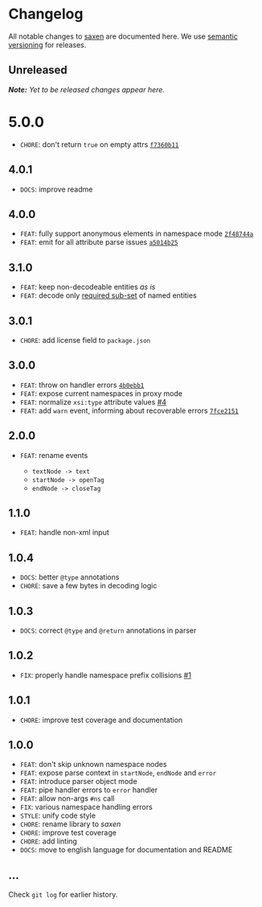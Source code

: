 # Changelog

All notable changes to [saxen](https://github.com/nikku/saxen) are documented here. We use [semantic versioning](http://semver.org/) for releases.

## Unreleased

___Note:__ Yet to be released changes appear here._

# 5.0.0

* `CHORE`: don't return `true` on empty attrs [`f7360b11`](https://github.com/nikku/saxen/commit/f7360b115b651b9eb9ca3488a48e827d974deae1)

## 4.0.1

* `DOCS`: improve readme

## 4.0.0

* `FEAT`: fully support anonymous elements in namespace mode [`2f48744a`](https://github.com/nikku/saxen/commit/2f48744a077ec096a411d60f3f948903fa53bfc2)
* `FEAT`: emit <warn> for all attribute parse issues [`a5014b25`](https://github.com/nikku/saxen/commit/a5014b257cc4635d55daa2df9d38ce6e3b0da13d)

## 3.1.0

* `FEAT`: keep non-decodeable entities _as is_
* `FEAT`: decode only [required sub-set](https://www.w3.org/TR/REC-xml/#sec-predefined-ent) of named entities

## 3.0.1

* `CHORE`: add license field to `package.json`

## 3.0.0

* `FEAT`: throw on handler errors [`4b0ebb1`](https://github.com/nikku/saxen/commit/4b0ebb12edb6f98064f33f555d519f58a8ec3a63)
* `FEAT`: expose current namespaces in proxy mode
* `FEAT`: normalize `xsi:type` attribute values [#4](https://github.com/nikku/saxen/issues/4)
* `FEAT`: add `warn` event, informing about recoverable errors [`7fce2151`](https://github.com/nikku/saxen/commit/7fce2151acc9bf006feab6cb3d892a004504c6ce)

## 2.0.0

* `FEAT`: rename events

  * `textNode -> text`
  * `startNode -> openTag`
  * `endNode -> closeTag`

## 1.1.0

* `FEAT`: handle non-xml input

## 1.0.4

* `DOCS`: better `@type` annotations
* `CHORE`: save a few bytes in decoding logic

## 1.0.3

* `DOCS`: correct `@type` and `@return` annotations in parser

## 1.0.2

* `FIX`: properly handle namespace prefix collisions [#1](https://github.com/nikku/saxen/issues/1)

## 1.0.1

* `CHORE`: improve test coverage and documentation

## 1.0.0

* `FEAT`: don't skip unknown namespace nodes
* `FEAT`: expose parse context in `startNode`, `endNode` and `error`
* `FEAT`: introduce parser object mode
* `FEAT`: pipe handler errors to `error` handler
* `FEAT`: allow non-args `#ns` call
* `FIX`: various namespace handling errors
* `STYLE`: unify code style
* `CHORE`: rename library to _saxen_
* `CHORE`: improve test coverage
* `CHORE`: add linting
* `DOCS`: move to english language for documentation and README

## ...

Check `git log` for earlier history.